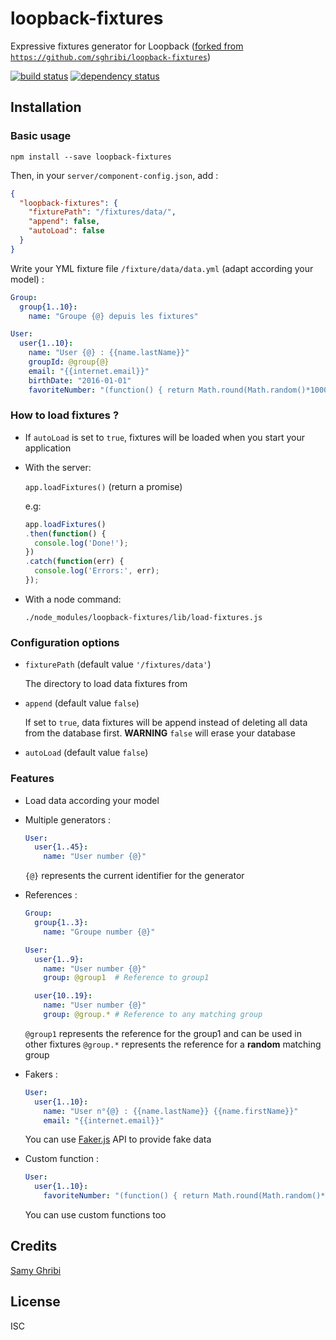 # loopback-fixtures

Expressive fixtures generator for Loopback ([forked from `https://github.com/sghribi/loopback-fixtures`](https://github.com/sghribi/loopback-fixtures))

[![build status](https://secure.travis-ci.org/sghribi/loopback-fixtures.svg)](http://travis-ci.org/sghribi/loopback-fixtures)
[![dependency status](https://david-dm.org/sghribi/loopback-fixtures.svg)](https://david-dm.org/sghribi/loopback-fixtures)

## Installation

### Basic usage

```
npm install --save loopback-fixtures
```

Then, in your `server/component-config.json`, add :

``` json
{
  "loopback-fixtures": {
    "fixturePath": "/fixtures/data/",
    "append": false,
    "autoLoad": false
  }
}
```

Write your YML fixture file `/fixture/data/data.yml` (adapt according your model) :


``` yaml
Group:
  group{1..10}:
    name: "Groupe {@} depuis les fixtures"

User:
  user{1..10}:
    name: "User {@} : {{name.lastName}}"
    groupId: @group{@}
    email: "{{internet.email}}"
    birthDate: "2016-01-01"
    favoriteNumber: "(function() { return Math.round(Math.random()*1000);})()"
```

### How to load fixtures ?

 - If `autoLoad` is set to `true`, fixtures will be loaded when you start your application

 - With the server:

    `app.loadFixtures()` (return a promise)

    e.g:

    ``` js
    app.loadFixtures()
    .then(function() {
      console.log('Done!');
    })
    .catch(function(err) {
      console.log('Errors:', err);
    });
    ```

 - With a node command:

    ```
    ./node_modules/loopback-fixtures/lib/load-fixtures.js
    ```

### Configuration options

 - `fixturePath` (default value `'/fixtures/data'`)

    The directory to load data fixtures from

 - `append` (default value `false`)

    If set to `true`, data fixtures will be append instead of deleting all data from the database first.
    **WARNING** `false` will erase your database

 - `autoLoad` (default value `false`)


### Features

 - Load data according your model

 - Multiple generators :

    ``` yaml
    User:
      user{1..45}:
        name: "User number {@}"
    ```

    `{@}` represents the current identifier for the generator

 - References :

     ``` yaml
     Group:
       group{1..3}:
         name: "Groupe number {@}"

     User:
       user{1..9}:
         name: "User number {@}"
         group: @group1  # Reference to group1

       user{10..19}:
         name: "User number {@}"
         group: @group.* # Reference to any matching group
     ```

     `@group1` represents the reference for the group1 and can be used in other fixtures
     `@group.*` represents the reference for a **random** matching group

 - Fakers :

    ``` yaml
    User:
      user{1..10}:
        name: "User n°{@} : {{name.lastName}} {{name.firstName}}"
        email: "{{internet.email}}"
    ```

    You can use [Faker.js](https://github.com/marak/faker.js) API to provide fake data

 - Custom function :

    ``` yaml
    User:
      user{1..10}:
        favoriteNumber: "(function() { return Math.round(Math.random()*1000);})()"
    ```

    You can use custom functions too



## Credits
[Samy Ghribi](https://github.com/sghribi)

## License

ISC
